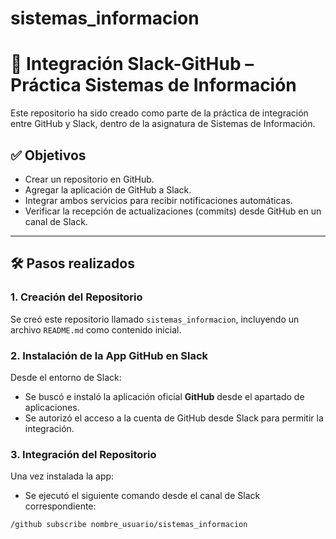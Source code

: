 # sistemas_informacion

# 📡 Integración Slack-GitHub – Práctica Sistemas de Información

Este repositorio ha sido creado como parte de la práctica de integración entre GitHub y Slack, dentro de la asignatura de Sistemas de Información.

## ✅ Objetivos

- Crear un repositorio en GitHub.
- Agregar la aplicación de GitHub a Slack.
- Integrar ambos servicios para recibir notificaciones automáticas.
- Verificar la recepción de actualizaciones (commits) desde GitHub en un canal de Slack.

----

## 🛠️ Pasos realizados

### 1. Creación del Repositorio

Se creó este repositorio llamado `sistemas_informacion`, incluyendo un archivo `README.md` como contenido inicial.

### 2. Instalación de la App GitHub en Slack

Desde el entorno de Slack:
- Se buscó e instaló la aplicación oficial **GitHub** desde el apartado de aplicaciones.
- Se autorizó el acceso a la cuenta de GitHub desde Slack para permitir la integración.

### 3. Integración del Repositorio

Una vez instalada la app:
- Se ejecutó el siguiente comando desde el canal de Slack correspondiente:

```bash
/github subscribe nombre_usuario/sistemas_informacion
